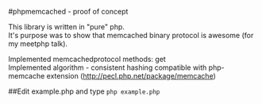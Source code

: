 #phpmemcached - proof of concept
  
This library is written in "pure" php.  
It's purpose was to show that memcached binary protocol is awesome (for my meetphp talk).

Implemented memcachedprotocol methods: get   
Implemented algorithm - consistent hashing compatible with php-memcache extension (http://pecl.php.net/package/memcache)


##Edit example.php and type ```php example.php```